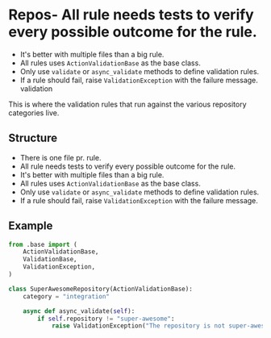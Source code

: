 # Repos- All rule needs tests to verify every possible outcome for the rule.
- It's better with multiple files than a big rule.
- All rules uses `ActionValidationBase` as the base class.
- Only use `validate` or `async_validate` methods to define validation rules.
- If a rule should fail, raise `ValidationException` with the failure message. validation

This is where the validation rules that run against the various repository categories live.

## Structure

- There is one file pr. rule.
- All rule needs tests to verify every possible outcome for the rule.
- It's better with multiple files than a big rule.
- All rules uses `ActionValidationBase` as the base class.
- Only use `validate` or `async_validate` methods to define validation rules.
- If a rule should fail, raise `ValidationException` with the failure message.


## Example

```python
from .base import (
    ActionValidationBase,
    ValidationBase,
    ValidationException,
)

class SuperAwesomeRepository(ActionValidationBase):
    category = "integration"

    async def async_validate(self):
        if self.repository != "super-awesome":
            raise ValidationException("The repository is not super-awesome")
```